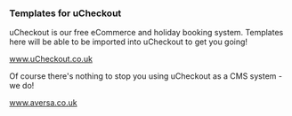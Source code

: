 ### Templates for uCheckout

uCheckout is our free eCommerce and holiday booking system. Templates here will be able to be imported into uCheckout to get you going!

www.uCheckout.co.uk

Of course there's nothing to stop you using uCheckout as a CMS system - we do!

www.aversa.co.uk
